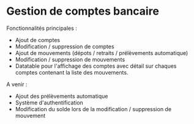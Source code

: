 # Gestion de comptes bancaire

Fonctionnalités principales :
- Ajout de comptes
- Modification / suppression de comptes
- Ajout de mouvements (dépots / retraits / prélèvements automatique)
- Modification / suppression de mouvements
- Datatable pour l'affichage des comptes avec détail sur chaques comptes 
contenant la liste des mouvements.

A venir : 
- Ajout des prélèvements automatique
- Système d'authentification
- Modification du solde lors de la modification / suppression de mouvement
